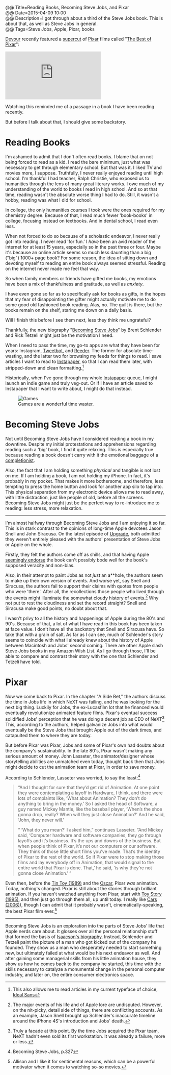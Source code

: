@@ Title=Reading Books, Becoming Steve Jobs, and Pixar  
@@ Date=2015-04-09 10:00  
@@ Description=I got through about a third of the Steve Jobs book. This is about that, as well as Steve Jobs in general.  
@@ Tags=Steve Jobs, Apple, Pixar, books  

[Devour][devour] recently featured a [supercut][urbandictionary] of [Pixar][wikipedia] films called "[The Best of Pixar][youtube]":

<iframe src="https://www.youtube.com/embed/QAF8QAw6R58" frameborder="0" allowfullscreen></iframe>
 
Watching this reminded me of a passage in a book I have been reading recently.

But before I talk about that, I should give some backstory.

# Reading Books

I'm ashamed to admit that I don't often read books. I blame that on not being forced to read as a kid. I read the bare minimum, just what was necessary to get through elementary school. But that was it. I liked TV and movies more, I suppose. Truthfully, I never really enjoyed reading until high school. I'm thankful I had teacher, Ralph Christie, who exposed us to humanities through the lens of many great literary works. I owe much of my understanding of the world to books I read in high school. And so at that time, reading wasn't the absolute worse thing I had to do. Still, it wasn't a hobby, reading was what I did for school.  

In college, the only humanities courses I took were the ones required for my chemistry degree. Because of that, I read much fewer 'book-books' in college, focusing instead on textbooks. And in dental school, I read even less.

When not forced to do so because of a scholastic endeavor, I never really got into reading. I never read 'for fun.' I *have* been an avid reader of the internet for at least 15 years, especially so in the past three or four. Maybe it's because an online article seems so much less daunting than a big ("big") 1000+ page book? For some reason, the idea of sitting down and devoting myself to reading an entire book always seemed stressful. Reading on the internet never made me feel that way.

So when family members or friends have gifted me books, my emotions have been a mix of thankfulness and gratitude, as well as *anxiety*.

I have even gone so far as to specifically ask for books as gifts, in the hopes that my fear of disappointing the gifter might actually motivate me to do some good old fashioned book reading. Alas, no. The guilt is there, but the books remain on the shelf, staring me down on a daily basis. 

<div class="takehomeRight">

Will I finish this before I see them next, less they think me ungrateful?

</div>

Thankfully, the new biography "[Becoming Steve Jobs][amazon]" by Brent Schlender and Rick Tetzeli might just be the motivation I need.

When I need to pass the time, my go-to apps are what they have been for years: Instagram, [Tweetbot][apple], and [Reeder][apple 2]. The former for absolute time-wasting, and the latter two for browsing my feeds for things to read. I save articles I want to read to [Instapaper][apple 3], so that I can read them later, with stripped-down and clean formatting.[^th]

Historically, when I've gone through my whole [Instapaper][instapaper] queue, I might launch an indie game and truly veg-out. Or if I have an article saved to Instapaper that I want to write about, I might do that instead.

<figure class="iphone">
	<img class="jpg" src="http://d.pr/i/1hDH9+" alt="Games">
	<figcaption>Games are a wonderful time waster.</figcaption>
</figure>

# Becoming Steve Jobs

Not until Becoming Steve Jobs have I considered reading a book in my downtime. Despite my initial protestations and apprehensions regarding reading such a 'big' book, I find it quite relaxing. This is especially true because reading a book doesn't carry with it the emotional baggage of a [completionist][wordnik].

Also, the fact that I am holding something *physical* and tangible is not lost on me. If I am holding a book, I am not holding my iPhone. In fact, it's probably in my pocket. That makes it more bothersome, and therefore, less tempting to press the home button and look for another app silo to tap into. This physical separation from my electronic device allows me to read away, with little distraction, just like people of old, before all the screens. Becoming Steve Jobs might just be the perfect way to re-introduce me to reading: less stress, more relaxation.

***

I'm almost halfway through Becoming Steve Jobs and I am enjoying it so far. This is in stark contrast to the opinions of long-time Apple devotees Jason Snell and John Siracusa. On the latest episode of [Upgrade][overca], both admitted they weren't entirely pleased with the authors' presentation of Steve Jobs or Apple on the whole. 

Firstly, they felt the authors come off as shills, and that having Apple [seemingly endorse][macworld] the book can't possibly bode well for the book's supposed veracity and non-bias.

Also, in their attempt to paint Jobs as not *just* an a**hole, the authors seem to make up their own version of events. And worse yet, say Snell and Siracusa, the authors fail to support their claims with quotes from people who were 'there.' After all, the recollections those people who lived through the events might illuminate the somewhat cloudy history of events.[^the] Why not put to rest the cloudiness and set the record straight? Snell and Siracusa make good points, no doubt about that. 

I wasn't privy to all the history and happenings of Apple during the 80's and 90's. Because of that, a lot of what I have read in this book has been taken at face value. I don't have all the backstory that Snell and Siracusa have. So take that with a grain of salt. As far as I can see, much of Schlender's story seems to coincide with what I already knew about the history of Apple between Macintosh and Jobs' second coming. There are other Apple slash Steve Jobs books in my Amazon Wish List. As I go through those, I'll be able to compare and contrast their story with the one that Schlender and Tetzeli have told.

# Pixar

Now we come back to Pixar. In the chapter "A Side Bet," the authors discuss the time in Jobs life in which NeXT was failing, and he was looking for the next big thing. Luckily for Jobs, the ex-Lucasfilm lot that he financed would eventually revolutionize animated feature films. Pixar's eventual success solidified Jobs' perception that he was doing a decent job as CEO of NeXT[^ne] This, according to the authors, helped galvanize Jobs into what would eventually be the Steve Jobs that brought Apple out of the dark times, and catapulted them to where they are today.

But before Pixar was Pixar, Jobs and some of Pixar's own had doubts about the company's sustainability. In the late 80's, Pixar wasn't making any serious amount of money. John Lasseter, the animator/designer whose storytelling abilities are unmatched even today, thought back then that Jobs might decide to cut the animation team at Pixar, in order to save money. 

According to Schlender, Lasseter was worried, to say the least:[^be]
>“And I thought for sure that they’d get rid of Animation. At one point they were contemplating a layoff in Hardware, I think, and there were lots of complaints like, ‘What about Animation? They don’t do anything to bring in the money.’ So I asked the head of Software, a guy named Mickey Mantle, like the baseball player, ‘When’s the shoe gonna drop, really? When will they just close Animation?’ And he said, ‘John, they never will.’
> 
>“ ‘What do you mean?’ I asked him,” continues Lasseter. “And Mickey said, ‘Computer hardware and software companies, they go through layoffs and it’s business. It’s the ups and downs of the business. But when people think of Pixar, it’s not our computers or our software. They think of those little short films you’ve made. That’s the identity of Pixar to the rest of the world. So if Pixar were to stop making those films and lay everybody off in Animation, that would signal to the entire world that Pixar is done. That,’ he said, ‘is why they’re not gonna close Animation.’ ”

Even then, before the [Tin Toy (1989)][wikipedia 2] and the [Oscar][youtube 2], Pixar *was* animation. Today, nothing's changed. Pixar is still about the stories through brilliant animation. If you haven't watched anything from Pixar, start with [Toy Story (1995)][wikipedia 3], and then just go through them all, up until today. I really like [Cars (2006)][wikipedia 4]), though I can admit that it probably wasn't, cinematically-speaking, the best Pixar film ever.[^all]

***

Becoming Steve Jobs is an exploration into the parts of Steve Jobs' life that Apple nerds care about. It glosses over all the personal relationship stuff that formed the basis of [Isaacson's biography][amazon 2]. Instead, Schlender and Tetzeli paint the picture of a man who got kicked out of the company he founded. They show us a man who desperately needed to start something new, but ultimately failed at what would be his next endeavor as well. And after gaining some managerial skills from his little animation house, they show us how he comes back to the company he started, this time with the skills necessary to catalyze a monumental change in the personal computer industry, and later on, the entire consumer electronics space.

[^th]: This also allows me to read articles in my current typeface of choice, [Ideal Sans][typographica]
[^the]: The major events of his life and of Apple lore are undisputed. However, on the nit-picky, detail side of things, there are conflicting accounts. As an example, Jason Snell brought up Schlender's inaccurate timeline around the iPhone 4S's introduction and Jobs' death.
[^ne]: Truly a facade at this point. By the time Jobs acquired the Pixar team, NeXT hadn't even sold its first workstation. It was already a failure, more or less.
[^be]: Becoming Steve Jobs, p.327
[^all]: Allison and I like it for sentimental reasons, which can be a powerful motivator when it comes to watching so-so movies.

[amazon]: http://www.amazon.com/dp/0385347405/?tag=theov0c-20
[amazon 2]: http://www.amazon.com/Steve-Jobs-Walter-Isaacson/dp/1451648537/ref=la_B000APFLB8_1_2?tag=theov0c-20
[apple]: https://itunes.apple.com/us/app/tweetbot-3-for-twitter-iphone/id722294701?mt=8&at=1l3vx9s
[apple 2]: https://itunes.apple.com/us/app/reeder-2/id697846300?mt=8&at=1l3vx9s
[apple 3]: https://itunes.apple.com/us/app/instapaper/id288545208?mt=8&at=1l3vx9s
[devour]: http://devour.com/video/best-of-pixar/
[instapaper]: https://www.instapaper.com/p/toniwonkanobi
[macworld]: http://www.macworld.com/article/2900540/apple-gives-stamp-of-approval-to-new-steve-jobs-biography.html
[overca]: http://overca.st/DeCkrTEVE?t=953
[typographica]: http://typographica.org/typeface-reviews/ideal-sans/
[urbandictionary]: http://www.urbandictionary.com/define.php?term=supercut&defid=6174084
[wikipedia]: https://en.wikipedia.org/wiki/Pixar
[wikipedia 2]: https://en.wikipedia.org/wiki/Tin_Toy
[wikipedia 3]: https://en.wikipedia.org/wiki/Toy_Story
[wikipedia 4]: https://en.wikipedia.org/wiki/Cars_(film)
[wordnik]: http://www.wordnik.com/words/completionist
[youtube]: https://www.youtube.com/embed/QAF8QAw6R58
[youtube 2]: http://www.youtube.com/watch?v=lph0JuWv_ko